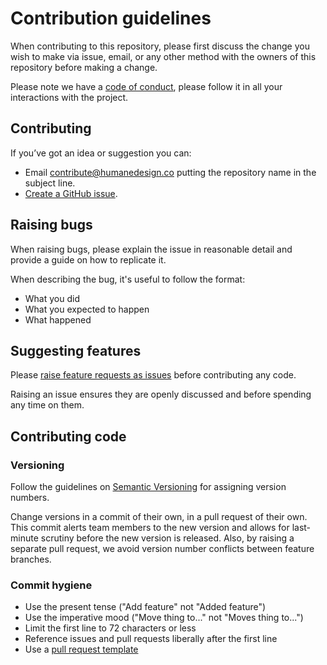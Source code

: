 # Contribution guidelines

When contributing to this repository, please first discuss the change you wish to make via issue, email, or any other method with the owners of this repository before making a change.

Please note we have a [code of conduct](https://github.com/whatterz/govuk-atom-code-kit/blob/master/CODE_OF_CONDUCT.md), please follow it in all your interactions with the project.

## Contributing

If you’ve got an idea or suggestion you can:

* Email [contribute@humanedesign.co](contribute@humanedesign.co) putting the repository name in the subject line.
* [Create a GitHub issue](https://github.com/whatterz/govuk-atom-code-kit/issues).

## Raising bugs

When raising bugs, please explain the issue in reasonable detail and provide a guide on how to replicate it.

When describing the bug, it's useful to follow the format:

- What you did
- What you expected to happen
- What happened

## Suggesting features

Please [raise feature requests as issues](https://github.com/whatterz/govuk-atom-code-kit/issues) before contributing any code.

Raising an issue ensures they are openly discussed and before spending any time on them.

## Contributing code

### Versioning

Follow the guidelines on [Semantic Versioning](semver.org) for assigning version numbers.

Change versions in a commit of their own, in a pull request of their own. This commit alerts team members to the new version and allows for last-minute scrutiny before the new version is released. Also, by raising a separate pull request, we avoid version number conflicts between feature branches.

### Commit hygiene

* Use the present tense ("Add feature" not "Added feature")
* Use the imperative mood ("Move thing to..." not "Moves thing to...")
* Limit the first line to 72 characters or less
* Reference issues and pull requests liberally after the first line
* Use a [pull request template](https://github.com/whatterz/govuk-atom-code-kit/blob/master/.github/PULL_REQUEST_TEMPLATE)